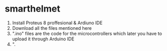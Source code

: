 # smarthelmet

1. Install Proteus 8 proffesional & Ardiuno IDE
2. Download all the files mentioned here
3. ".ino" files are the code for the microcontrollers which later you have to upload it through Arduino IDE
4. ". 
